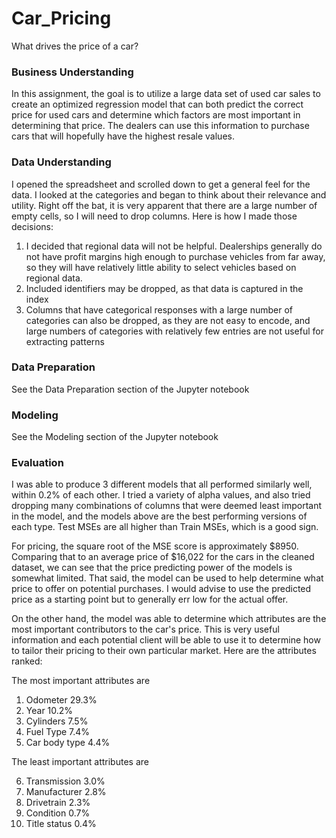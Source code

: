 # Car_Pricing
What drives the price of a car?

### Business Understanding

In this assignment, the goal is to utilize a large data set of used car sales to create an optimized regression model that can both predict the correct price for used cars and determine which factors are most important in determining that price. The dealers can use this information to purchase cars that will hopefully have the highest resale values.

### Data Understanding

I opened the spreadsheet and scrolled down to get a general feel for the data. I looked at the categories and began to think about their relevance and utility. Right off the bat, it is very apparent that there are a large number of empty cells, so I will need to drop columns. Here is how I made those decisions:

1. I decided that regional data will not be helpful. Dealerships generally do not have profit margins high enough to purchase vehicles from far away, so they will have relatively little ability to select vehicles based on regional data.
2. Included identifiers may be dropped, as that data is captured in the index
3. Columns that have categorical responses with a large number of categories can also be dropped, as they are not easy to encode, and large numbers of categories with relatively few entries are not useful for extracting patterns

### Data Preparation
See the Data Preparation section of the Jupyter notebook

### Modeling
See the Modeling section of the Jupyter notebook

### Evaluation
I was able to produce 3 different models that all performed similarly well, within 0.2% of each other. I tried a variety of alpha values, and also tried dropping many combinations of columns that were deemed least important in the model, and the models above are the best performing versions of each type. Test MSEs are all higher than Train MSEs, which is a good sign.

For pricing, the square root of the MSE score is approximately $8950. Comparing that to an average price of $16,022 for the cars in the cleaned dataset, we can see that the price predicting power of the models is somewhat limited. That said, the model can be used to help determine what price to offer on potential purchases. I would advise to use the predicted price as a starting point but to generally err low for the actual offer.

On the other hand, the model was able to determine which attributes are the most important contributors to the car's price. This is very useful information and each potential client will be able to use it to determine how to tailor their pricing to their own particular market. Here are the attributes ranked:

The most important attributes are

1. Odometer         29.3%
2. Year             10.2%
3. Cylinders        7.5%
4. Fuel Type        7.4%
5. Car body type    4.4%

The least important attributes are

6. Transmission     3.0%
7. Manufacturer     2.8%
8. Drivetrain       2.3%
9. Condition        0.7%
10. Title status    0.4%

